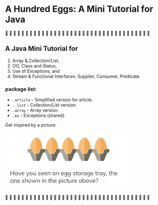# A Hundred Eggs: A Mini Tutorial for Java
:egg: :egg: :egg: :egg: :egg: :egg: :egg: :egg: :egg: :egg: :egg: :egg: :egg: :egg: :egg: :egg: :egg: :egg: :egg: :egg: :egg: :egg: :egg: :egg: :egg: :egg: :egg: :egg: :egg: :egg: :egg: :egg: :egg: :egg: :egg: :egg: 

## A Java Mini Tutorial for
1. Array & Collection/List,
2. OO, Class and Status,
3. Use of Exceptions, and
4. Stream & Functional Interfaces: Supplier, Consumer, Predicate.

### package list:
* ```.article``` - Simplified version for article.
* ```._list``` - Collection/List version.
* ```.array``` - Array version.
* ```.ex``` - Exceptions (shared).

Get inspired by a picture: <br>

<img src="./eggs.jpg" width="400">

:egg: :egg: :egg: :egg: :egg: :egg: :egg: :egg: :egg: :egg: :egg: :egg: :egg: :egg: :egg: :egg: :egg: :egg: :egg: :egg: :egg: :egg: :egg: :egg: :egg: :egg: :egg: :egg: :egg: :egg: :egg: :egg: :egg: :egg: :egg: :egg: 
